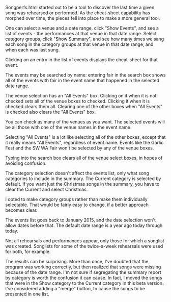 Songperfs.html started out to be a tool to discover the last time a given song was rehearsed or performed.
As the cheat-sheet capability has morphed over time, the pieces fell into place to make a more general tool.

One can select a venue and a date range, click "Show Events", and see a list of events - the performances at that venue in that date range. Select category groups, click "Show Summary", and see how many times we sang each song in the category groups at that venue in that date range, and when each was last sung.

Clicking on an entry in the list of events displays the cheat-sheet for that event.

The events may be searched by name: entering fair in the search box shows all of the events with fair in the event name that happened in the selected date range.

The venue selection has an "All Events" box. Clicking on it when it is not checked sets all of the venue boxes to checked. Clicking it when it is checked clears them all. Clearing one of the other boxes when "All Events" is checked also clears the "All Events" box.

You can check as many of the venues as you want. The selected events will be all those with one of the venue names in the event name.

Selecting "All Events" is a lot like selecting all of the other boxes, except that it really means "All Events", regardless of event name. Events like the Garlic Fest and the SW WA Fair won't be selected by any of the venue boxes.

Typing into the search box clears all of the venue select boxes, in hopes of avoiding confusion.

The category selection doesn't affect the events list, only what song categories to include in the summary. The Current category is selected by default. If you want just the Christmas songs in the summary, you have to clear the Current and select Christmas.

I opted to make category groups rather than make them individually selectable. That would be fairly easy to change, if a better approach becomes clear.

The events list goes back to January 2015, and the date selection won't allow dates before that. The default date range is a year ago today through today.

Not all rehearsals and performances appear, only those for which a songlist was created. Songlists for some of the twice-a-week rehearsals were used for both, for example.

The results can be surprising. More than once, I've doubted that the program was working correctly, but then realized that songs were missing because of the date range. I'm not sure if segregating the summary report by category is worth the confusion it can cause. In fact, I moved the songs that were in the Show category to the Current category in this beta version. I've considered adding a "merge" button, to cause the songs to be presented in one list.
